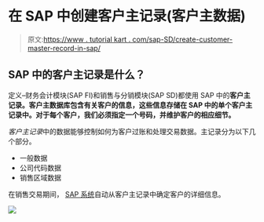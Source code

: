 # 在 SAP 中创建客户主记录(客户主数据)

> 原文:[https://www . tutorial kart . com/sap-SD/create-customer-master-record-in-sap/](https://www.tutorialkart.com/sap-sd/create-customer-master-record-in-sap/)

## SAP 中的客户主记录是什么？

定义–财务会计模块(SAP FI)和销售与分销模块(SAP SD)都使用 SAP 中的**客户主记录。客户主数据库包含有关客户的信息，这些信息存储在 SAP 中的单个客户主记录中。对于每个客户，我们必须指定一个号码，并维护客户的相应细节。**

*客户主记录*中的数据能够控制如何为客户过账和处理交易数据。主记录分为以下几个部分。

*   一般数据
*   公司代码数据
*   销售区域数据

在销售交易期间， [SAP 系统](https://www.tutorialkart.com/sap/what-is-sap-definition-of-erp-sap-systems/)自动从客户主记录中确定客户的详细信息。

[![](../Images/925da31b32d6bc3827932f6c8afb11bb.png)](https://www.tutorialkart.com/)